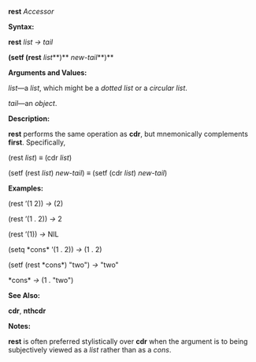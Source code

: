 **rest** *Accessor* 

**Syntax:** 

**rest** *list → tail* 

**(setf (rest** *list***)** *new-tail***)** 

**Arguments and Values:** 

*list*—a *list*, which might be a *dotted list* or a *circular list*. 

*tail*—an *object*. 

**Description:** 

**rest** performs the same operation as **cdr**, but mnemonically complements **first**. Specifically, 

(rest *list*) *≡* (cdr *list*) 

(setf (rest *list*) *new-tail*) *≡* (setf (cdr *list*) *new-tail*) 

**Examples:** 

(rest ’(1 2)) *→* (2) 



 

 

(rest ’(1 . 2)) *→* 2 

(rest ’(1)) *→* NIL 

(setq \*cons\* ’(1 . 2)) *→* (1 . 2) 

(setf (rest \*cons\*) "two") *→* "two" 

\*cons\* *→* (1 . "two") 

**See Also:** 

**cdr**, **nthcdr** 

**Notes:** 

**rest** is often preferred stylistically over **cdr** when the argument is to being subjectively viewed as a *list* rather than as a *cons*. 

